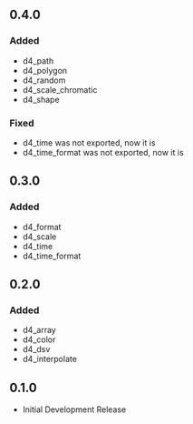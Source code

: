 ## 0.4.0

### Added

- d4_path
- d4_polygon
- d4_random
- d4_scale_chromatic
- d4_shape

### Fixed

- d4_time was not exported, now it is
- d4_time_format was not exported, now it is

## 0.3.0

### Added

- d4_format
- d4_scale
- d4_time
- d4_time_format

## 0.2.0

### Added

- d4_array
- d4_color
- d4_dsv
- d4_interpolate

## 0.1.0

- Initial Development Release
